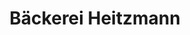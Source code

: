---
title: "Bäckerei Heitzmann"
url: /freiburg-im-breisgau/baeckerei-heitzmann-carl-kistner-strasse/
shop: Bäckerei
---